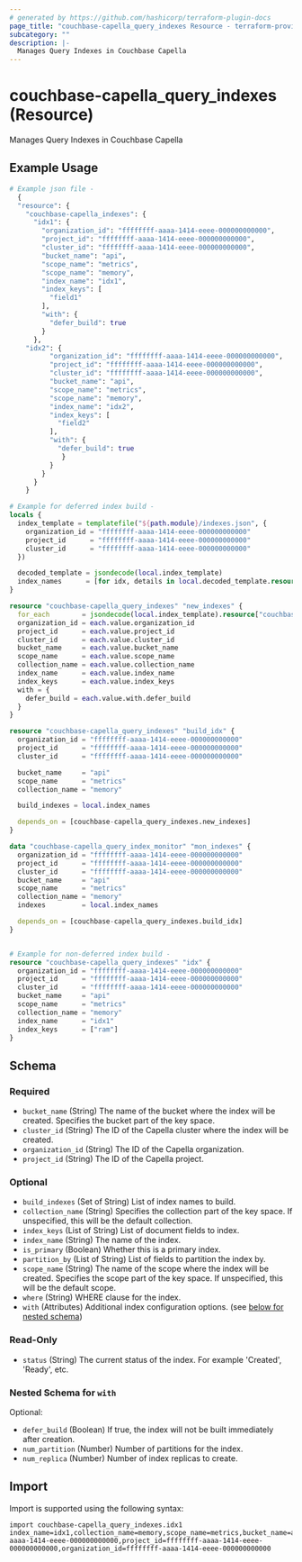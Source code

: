 ```yaml
---
# generated by https://github.com/hashicorp/terraform-plugin-docs
page_title: "couchbase-capella_query_indexes Resource - terraform-provider-couchbase-capella"
subcategory: ""
description: |-
  Manages Query Indexes in Couchbase Capella
---
```


# couchbase-capella_query_indexes (Resource)

Manages Query Indexes in Couchbase Capella

## Example Usage

```terraform
# Example json file -
  {
  "resource": {
    "couchbase-capella_indexes": {
      "idx1": {
        "organization_id": "ffffffff-aaaa-1414-eeee-000000000000",
        "project_id": "ffffffff-aaaa-1414-eeee-000000000000",
        "cluster_id": "ffffffff-aaaa-1414-eeee-000000000000",
        "bucket_name": "api",
        "scope_name": "metrics",
        "scope_name": "memory",
        "index_name": "idx1",
        "index_keys": [
          "field1"
        ],
        "with": {
          "defer_build": true
        }
      },
    "idx2": {
          "organization_id": "ffffffff-aaaa-1414-eeee-000000000000",
          "project_id": "ffffffff-aaaa-1414-eeee-000000000000",
          "cluster_id": "ffffffff-aaaa-1414-eeee-000000000000",
          "bucket_name": "api",
          "scope_name": "metrics",
          "scope_name": "memory",
          "index_name": "idx2",
          "index_keys": [
            "field2"
          ],
          "with": {
            "defer_build": true
             }
          }
        }
      }
    }

# Example for deferred index build -
locals {
  index_template = templatefile("${path.module}/indexes.json", {
    organization_id = "ffffffff-aaaa-1414-eeee-000000000000"
    project_id      = "ffffffff-aaaa-1414-eeee-000000000000"
    cluster_id      = "ffffffff-aaaa-1414-eeee-000000000000"
  })

  decoded_template = jsondecode(local.index_template)
  index_names      = [for idx, details in local.decoded_template.resource["couchbase-capella_indexes"] : details.index_name]
}

resource "couchbase-capella_query_indexes" "new_indexes" {
  for_each        = jsondecode(local.index_template).resource["couchbase-capella_indexes"]
  organization_id = each.value.organization_id
  project_id      = each.value.project_id
  cluster_id      = each.value.cluster_id
  bucket_name     = each.value.bucket_name
  scope_name      = each.value.scope_name
  collection_name = each.value.collection_name
  index_name      = each.value.index_name
  index_keys      = each.value.index_keys
  with = {
    defer_build = each.value.with.defer_build
  }
}

resource "couchbase-capella_query_indexes" "build_idx" {
  organization_id = "ffffffff-aaaa-1414-eeee-000000000000"
  project_id      = "ffffffff-aaaa-1414-eeee-000000000000"
  cluster_id      = "ffffffff-aaaa-1414-eeee-000000000000"

  bucket_name     = "api"
  scope_name      = "metrics"
  collection_name = "memory"

  build_indexes = local.index_names

  depends_on = [couchbase-capella_query_indexes.new_indexes]
}

data "couchbase-capella_query_index_monitor" "mon_indexes" {
  organization_id = "ffffffff-aaaa-1414-eeee-000000000000"
  project_id      = "ffffffff-aaaa-1414-eeee-000000000000"
  cluster_id      = "ffffffff-aaaa-1414-eeee-000000000000"
  bucket_name     = "api"
  scope_name      = "metrics"
  collection_name = "memory"
  indexes         = local.index_names

  depends_on = [couchbase-capella_query_indexes.build_idx]
}


# Example for non-deferred index build -
resource "couchbase-capella_query_indexes" "idx" {
  organization_id = "ffffffff-aaaa-1414-eeee-000000000000"
  project_id      = "ffffffff-aaaa-1414-eeee-000000000000"
  cluster_id      = "ffffffff-aaaa-1414-eeee-000000000000"
  bucket_name     = "api"
  scope_name      = "metrics"
  collection_name = "memory"
  index_name      = "idx1"
  index_keys      = ["ram"]
}
```

<!-- schema generated by tfplugindocs -->
## Schema

### Required

- `bucket_name` (String) The name of the bucket where the index will be created. Specifies the bucket part of the key space.
- `cluster_id` (String) The ID of the Capella cluster where the index will be created.
- `organization_id` (String) The ID of the Capella organization.
- `project_id` (String) The ID of the Capella project.

### Optional

- `build_indexes` (Set of String) List of index names to build.
- `collection_name` (String) Specifies the collection part of the key space. If unspecified, this will be the default collection.
- `index_keys` (List of String) List of document fields to index.
- `index_name` (String) The name of the index.
- `is_primary` (Boolean) Whether this is a primary index.
- `partition_by` (List of String) List of fields to partition the index by.
- `scope_name` (String) The name of the scope where the index will be created. Specifies the scope part of the key space. If unspecified, this will be the default scope.
- `where` (String) WHERE clause for the index.
- `with` (Attributes) Additional index configuration options. (see [below for nested schema](#nestedatt--with))

### Read-Only

- `status` (String) The current status of the index. For example 'Created', 'Ready', etc.

<a id="nestedatt--with"></a>
### Nested Schema for `with`

Optional:

- `defer_build` (Boolean) If true, the index will not be built immediately after creation.
- `num_partition` (Number) Number of partitions for the index.
- `num_replica` (Number) Number of index replicas to create.

## Import

Import is supported using the following syntax:

```shell
import couchbase-capella_query_indexes.idx1 index_name=idx1,collection_name=memory,scope_name=metrics,bucket_name=api,cluster_id=ffffffff-aaaa-1414-eeee-000000000000,project_id=ffffffff-aaaa-1414-eeee-000000000000,organization_id=ffffffff-aaaa-1414-eeee-000000000000
```

